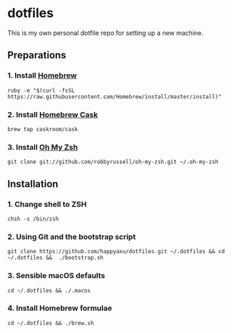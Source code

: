 # dotfiles
This is my own personal dotfile repo for setting up a new machine.

## Preparations
### 1. Install [Homebrew](http://brew.sh/)
```
ruby -e "$(curl -fsSL https://raw.githubusercontent.com/Homebrew/install/master/install)"
```

### 2. Install [Homebrew Cask](http://caskroom.io/)
```
brew tap caskroom/cask
```

### 3. Install [Oh My Zsh](http://ohmyz.sh/)
```
git clone git://github.com/robbyrussell/oh-my-zsh.git ~/.oh-my-zsh
```

## Installation
### 1. Change shell to ZSH
```
chsh -s /bin/zsh
```

### 2. Using Git and the bootstrap script
```
git clone https://github.com/happyaxu/dotfiles.git ~/.dotfiles && cd ~/.dotfiles &&  ./bootstrap.sh
```

### 3. Sensible macOS defaults
```
cd ~/.dotfiles && ./.macos
```

### 4. Install Homebrew formulae
```
cd ~/.dotfiles && ./brew.sh
```
